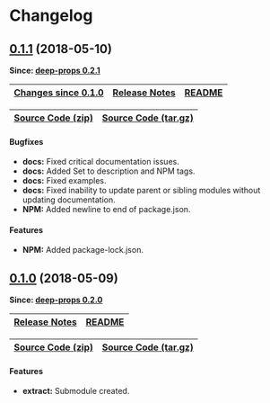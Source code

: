 Changelog
=========

<a name="0.1.1"></a>
## [0.1.1](https://github.com/jpcx/deep-props.get/tree/0.1.1) (2018-05-10)

__Since: [deep-props 0.2.1](https://github.com/jpcx/deep-props/blob/0.2.1/CHANGELOG.md#0.2.1)__

| __[Changes since 0.1.0](https://github.com/jpcx/deep-props.get/compare/0.1.0...0.1.1)__ | [Release Notes](https://github.com/jpcx/deep-props.get/releases/tag/0.1.1) | [README](https://github.com/jpcx/deep-props.get/tree/0.1.1/README.md) |
| --- | --- | --- |

| [Source Code (zip)](https://github.com/jpcx/deep-props.get/archive/0.1.1.zip) | [Source Code (tar.gz)](https://github.com/jpcx/deep-props.get/archive/0.1.1.tar.gz) |
| --- | --- |

#### Bugfixes
  + __docs:__ Fixed critical documentation issues.
  + __docs:__ Added Set to description and NPM tags.
  + __docs:__ Fixed examples.
  + __docs:__ Fixed inability to update parent or sibling modules without updating documentation.
  + __NPM:__ Added newline to end of package.json.

#### Features
  + __NPM:__ Added package-lock.json.

<a name="0.1.0"></a>
## [0.1.0](https://github.com/jpcx/deep-props.get/tree/0.1.0) (2018-05-09)

__Since: [deep-props 0.2.0](https://github.com/jpcx/deep-props/blob/0.2.0/CHANGELOG.md#0.2.0)__

| [Release Notes](https://github.com/jpcx/deep-props.get/releases/tag/0.1.0) | [README](https://github.com/jpcx/deep-props.get/blob/0.1.0/README.md)
| --- | --- |

| [Source Code (zip)](https://github.com/jpcx/deep-props.get/archive/0.1.0.zip) | [Source Code (tar.gz)](https://github.com/jpcx/deep-props.get/archive/0.1.0.tar.gz) |
| --- | --- |

#### Features
  + __extract:__ Submodule created.